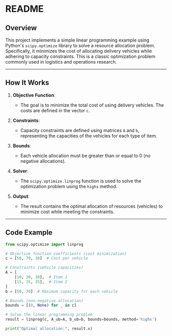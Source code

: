 # README

## **Overview**

This project implements a simple linear programming example using Python's `scipy.optimize` library to solve a resource allocation problem. Specifically, it minimizes the cost of allocating delivery vehicles while adhering to capacity constraints. This is a classic optimization problem commonly used in logistics and operations research.

---

## **How It Works**

1. **Objective Function**:
   - The goal is to minimize the total cost of using delivery vehicles. The costs are defined in the vector `c`.

2. **Constraints**:
   - Capacity constraints are defined using matrices `A` and `b`, representing the capacities of the vehicles for each type of item.

3. **Bounds**:
   - Each vehicle allocation must be greater than or equal to 0 (no negative allocations).

4. **Solver**:
   - The `scipy.optimize.linprog` function is used to solve the optimization problem using the `highs` method.

5. **Output**:
   - The result contains the optimal allocation of resources (vehicles) to minimize cost while meeting the constraints.

---

## **Code Example**

```python
from scipy.optimize import linprog

# Objective function coefficients (cost minimization)
c = [50, 70, 30]  # Cost per vehicle

# Constraints (vehicle capacities)
A = [
    [10, 20, 30],  # Item 1
    [15, 25, 35],  # Item 2
]
b = [50, 70]  # Maximum capacity for each vehicle

# Bounds (non-negative allocation)
bounds = [(0, None) for _ in c]

# Solve the linear programming problem
result = linprog(c, A_ub=A, b_ub=b, bounds=bounds, method='highs')

print("Optimal allocation:", result.x)